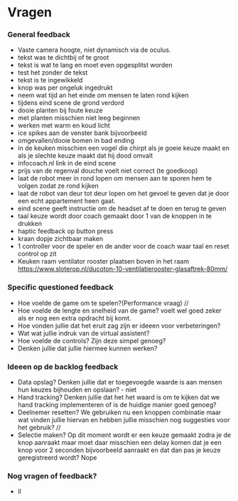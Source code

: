 # Vragen
### General feedback
- Vaste camera hoogte, niet dynamisch via de oculus.
- tekst was te dichtbij of te groot
- tekst is wat te lang en moet even opgesplitst worden
- test het zonder de tekst 
- tekst is te ingewikkeld 
- knop was per ongeluk ingedrukt
- neem wat tijd an het einde om mensen te laten rond kijken
- tijdens eind scene de grond verdord
- dooie planten bij foute keuze 
- met planten misschien niet leeg beginnen
- werken met warm en koud licht 
- ice spikes aan de venster bank bijvoorbeeld
- omgevallen/dooie bomen in bad ending
- in de keuken misschien een vogel die chirpt als je goeie keuze maakt en als je slechte keuze maakt dat hij dood omvalt 
- infocoach.nl link in de eind scene
- prijs van de regenval douche voelt niet correct (te goedkoop)
- laat de robot meer in rond lopen om mensen aan te sporen hem te volgen zodat ze rond kijken
- laat de robot van deur tot deur lopen om het gevoel te geven dat je door een echt appartement heen gaat.
- eind scene geeft instructie om de headset af te doen en terug te geven
- taal keuze wordt door coach gemaakt door 1 van de knoppen in te drukken
- haptic feedback op button press
- kraan dopje zichtbaar maken 
- 1 controller voor de speler en de ander voor de coach waar taal en reset control op zit
- Keuken raam ventilator rooster plaatsen boven in het raam https://www.sloterop.nl/ducoton-10-ventilatierooster-glasaftrek-80mm/

### Specific questioned feedback
- Hoe voelde de game om te spelen?(Performance vraag) //
- Hoe voelde de lengte en snelheid van de game?
voelt wel goed zeker als er nog een extra opdracht bij komt. 
- Hoe vonden jullie dat het eruit zag zijn er ideeen voor verbeteringen?
- Wat wat jullie indruk van de virtual assistent?
- Hoe voelde de controls? Zijn deze simpel genoeg?
- Denken jullie dat jullie hiermee kunnen werken?


### Ideeen op de backlog feedback
- Data opslag? Denken jullie dat er toegevoegde waarde is aan mensen hun keuzes bijhouden en opslaan? - niet 
- Hand tracking? Denken jullie dat het het waard is om te kijken dat we hand tracking implementeren of is de huidige manier goed genoeg? 
- Deelnemer resetten? We gebruiken nu een knoppen combinatie maar wat vinden jullie hiervan en hebben jullie misschien nog suggesties voor het gebruik? //
- Selectie maken? Op dit moment wordt er een keuze gemaakt zodra je de knop aanraakt maar moet daar misschien een delay komen dat je een knop voor 2 seconden bijvoorbeeld aanraakt en dat dan pas je keuze geregistreerd wordt? Nope 

### Nog vragen of feedback?
- ll